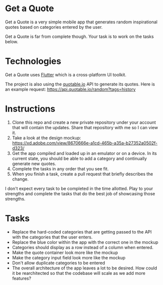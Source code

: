 # Get a Quote

Get a Quote is a very simple mobile app that generates random inspirational quotes based on categories entered by the user.

Get a Quote is far from complete though. Your task is to work on the tasks below.

# Technologies

Get a Quote uses [Flutter](https://flutter.dev/) which is a cross-platform UI toolkit.

The project is also using the [quotable.io](https://quotable.io) API to generate its quotes. Here is an example request: https://api.quotable.io/random?tags=history  

# Instructions

1. Clone this repo and create a new private repository under your account that will contain the updates. Share that repository with me so I can view it.
2. Take a look at the design mockup: https://xd.adobe.com/view/8670666e-a1cd-465b-a35a-b27352a0502f-d323/
2. Get the app compiled and loaded up in an emulator or on a device. In its current state, you should be able to add a category and continually generate new quotes.
3. Complete the tasks in any order that you see fit.
4. When you finish a task, create a pull request that briefly describes the change.

I don't expect every task to be completed in the time allotted. Play to your strengths and complete the tasks that do the best job of showcasing those strengths.

# Tasks

- Replace the hard-coded categories that are getting passed to the API with the categories that the user enters.   
- Replace the blue color within the app with the correct one in the mockup
- Categories should display as a row instead of a column when entered.
- Make the quote container look more like the mockup
- Make the category input field look more like the mockup
- Don't allow duplicate categories to be entered
- The overall architecture of the app leaves a lot to be desired. How could it be rearchitected so that the codebase will scale as we add more features?
